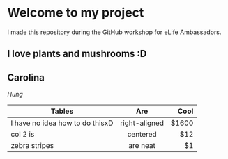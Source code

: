 # Welcome to my project

I made this repository during the GitHub workshop for eLife Ambassadors.

## I love plants and mushrooms :D 


## Carolina


*Hung*

| Tables        | Are           | Cool  |
| ------------- |:-------------:| -----:|
| I have no idea how to do thisxD      | right-aligned | $1600 |
| col 2 is      | centered      |   $12 |
| zebra stripes | are neat      |    $1 |
